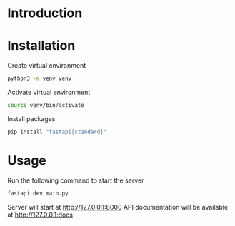 # Introduction

# Installation
Create virtual environment
```bash
python3 -m venv venv
```
Activate virtual environment
```bash
source venv/bin/activate
```
Install packages
```bash
pip install "fastapi[standard]"
```
# Usage
Run the following command to start the server
```bash
fastapi dev main.py  
```
Server will start at http://127.0.0.1:8000
API documentation will be available at http://127.0.0.1:docs

